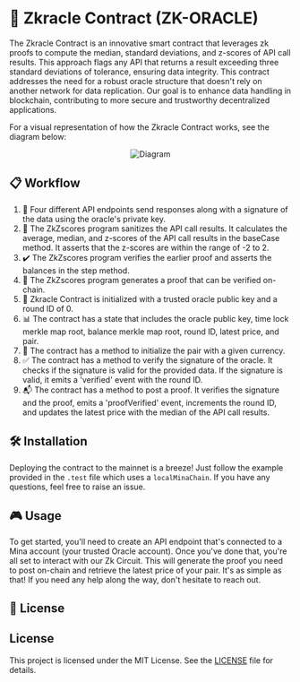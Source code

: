 # 🚀 Zkracle Contract (ZK-ORACLE)

The Zkracle Contract is an innovative smart contract that leverages zk proofs to compute the median, standard deviations, and z-scores of API call results. This approach flags any API that returns a result exceeding three standard deviations of tolerance, ensuring data integrity.
This contract addresses the need for a robust oracle structure that doesn't rely on another network for data replication. Our goal is to enhance data handling in blockchain, contributing to more secure and trustworthy decentralized applications.

For a visual representation of how the Zkracle Contract works, see the diagram below:

<p align="center">
  <img src="https://i.postimg.cc/T2cv9bTN/Minhack.png" alt="Diagram">
</p>

## 📋 Workflow

1. 📡 Four different API endpoints send responses along with a signature of the data using the oracle's private key.
2. 🧮 The ZkZscores program sanitizes the API call results. It calculates the average, median, and z-scores of the API call results in the baseCase method. It asserts that the z-scores are within the range of -2 to 2.
3. ✔️ The ZkZscores program verifies the earlier proof and asserts the balances in the step method.
4. 📜 The ZkZscores program generates a proof that can be verified on-chain.
5. 🔐 Zkracle Contract is initialized with a trusted oracle public key and a round ID of 0.
6. 📊 The contract has a state that includes the oracle public key, time lock merkle map root, balance merkle map root, round ID, latest price, and pair.
7. 💱 The contract has a method to initialize the pair with a given currency.
8. ✅ The contract has a method to verify the signature of the oracle. It checks if the signature is valid for the provided data. If the signature is valid, it emits a 'verified' event with the round ID.
9. 📬 The contract has a method to post a proof. It verifies the signature and the proof, emits a 'proofVerified' event, increments the round ID, and updates the latest price with the median of the API call results.




## 🛠️ Installation

Deploying the contract to the mainnet is a breeze! Just follow the example provided in the `.test` file which uses a `localMinaChain`. If you have any questions, feel free to raise an issue.

## 🎮 Usage

To get started, you'll need to create an API endpoint that's connected to a Mina account (your trusted Oracle account). Once you've done that, you're all set to interact with our Zk Circuit. This will generate the proof you need to post on-chain and retrieve the latest price of your pair. It's as simple as that! If you need any help along the way, don't hesitate to reach out.


## 📄 License

## License

This project is licensed under the MIT License. See the [LICENSE](LICENSE) file for details.


